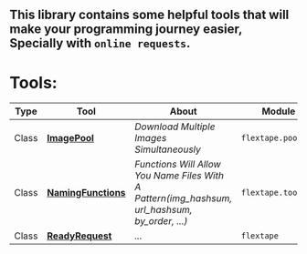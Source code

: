 **This library contains some helpful tools that will make your programming journey easier, Specially with `online requests`.**
---


# Tools:

|Type     |Tool|About|Module|
|---------|----|-----|--------|
|Class    |[**ImagePool**](docs/tools/ImagePool.md)            |_Download Multiple Images Simultaneously_|`flextape.pools`|
|Class    |[**NamingFunctions**](docs/tools/NamingFunctions.md)|_Functions Will Allow You Name Files With A Pattern(img_hashsum, url_hashsum, by_order, ...)_|`flextape.toolkit`|
|Class    |[**ReadyRequest**](docs/tools/ReadyRequest.md)      |_..._|`flextape`|
